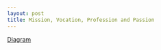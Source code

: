 ```yaml
---
layout: post
title: Mission, Vocation, Profession and Passion
---
```

[Diagram](images/profession.jpg)
